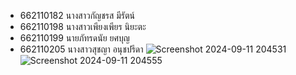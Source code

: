 - 662110182 นางสาวกัญชรส มีรัตน์
- 662110198 นางสาวเพียงเพียร นิยะตะ
- 662110199 นายภัทรดนัย ยศบุญ
- 662110205 นางสาวสุชญา อนุชปรีดา
![Screenshot 2024-09-11 204531](https://github.com/user-attachments/assets/13283a08-bcb6-48e5-86fb-5251f16d299c)
![Screenshot 2024-09-11 204555](https://github.com/user-attachments/assets/637cffbe-c188-4043-bb79-bc0a1403f2ec)
